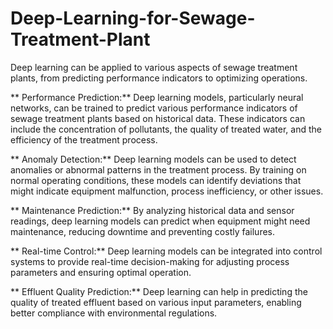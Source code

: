 # Deep-Learning-for-Sewage-Treatment-Plant
Deep learning can be applied to various aspects of sewage treatment plants, from predicting performance indicators to optimizing operations.


  **  Performance Prediction:**
    Deep learning models, particularly neural networks, can be trained to predict various performance indicators of sewage treatment plants based on historical data. These indicators can include the concentration of pollutants, the quality of treated water, and the efficiency of the treatment process.

 **   Anomaly Detection:**
    Deep learning models can be used to detect anomalies or abnormal patterns in the treatment process. By training on normal operating conditions, these models can identify deviations that might indicate equipment malfunction, process inefficiency, or other issues.



**    Maintenance Prediction:**
    By analyzing historical data and sensor readings, deep learning models can predict when equipment might need maintenance, reducing downtime and preventing costly failures.

**    Real-time Control:**
    Deep learning models can be integrated into control systems to provide real-time decision-making for adjusting process parameters and ensuring optimal operation.

  **  Effluent Quality Prediction:**
    Deep learning can help in predicting the quality of treated effluent based on various input parameters, enabling better compliance with environmental regulations.
